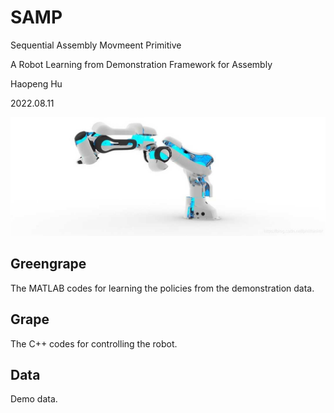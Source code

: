 # SAMP

Sequential Assembly Movmeent Primitive

A Robot Learning from Demonstration Framework for Assembly

Haopeng Hu

2022.08.11

![robot](https://github.com/philthinker/SAMP/blob/main/panda.jpg)

## Greengrape

The MATLAB codes for learning the policies from the demonstration data.


## Grape

The C++ codes for controlling the robot.


## Data

Demo data.